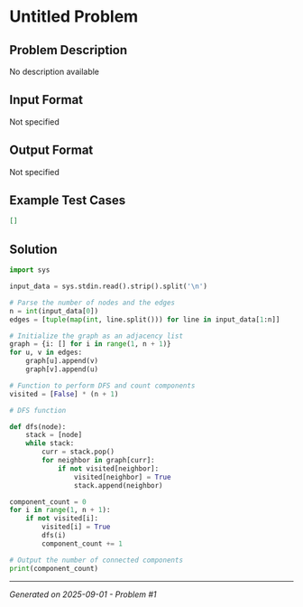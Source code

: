 # Untitled Problem

## Problem Description
No description available

## Input Format
Not specified

## Output Format
Not specified

## Example Test Cases
```json
[]
```

## Solution
```python
import sys

input_data = sys.stdin.read().strip().split('\n')

# Parse the number of nodes and the edges
n = int(input_data[0])
edges = [tuple(map(int, line.split())) for line in input_data[1:n]]

# Initialize the graph as an adjacency list
graph = {i: [] for i in range(1, n + 1)}
for u, v in edges:
    graph[u].append(v)
    graph[v].append(u)

# Function to perform DFS and count components
visited = [False] * (n + 1)

# DFS function

def dfs(node):
    stack = [node]
    while stack:
        curr = stack.pop()
        for neighbor in graph[curr]:
            if not visited[neighbor]:
                visited[neighbor] = True
                stack.append(neighbor)

component_count = 0
for i in range(1, n + 1):
    if not visited[i]:
        visited[i] = True
        dfs(i)
        component_count += 1

# Output the number of connected components
print(component_count)
```

---
*Generated on 2025-09-01 - Problem #1*